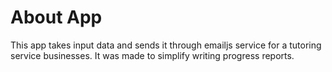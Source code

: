 # About App

This app takes input data and sends it through emailjs service for a tutoring service businesses.
It was made to simplify writing progress reports.
